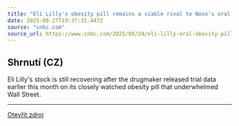 ```yaml
---
title: "Eli Lilly's obesity pill remains a viable rival to Novo's oral Wegovy despite data that underwhelmed investors"
date: 2025-08-27T19:37:31.447Z
source: "cnbc.com"
source_url: https://www.cnbc.com/2025/08/24/eli-lilly-oral-obesity-pill-novo-nordisk.html
---
```


## Shrnutí (CZ)
Eli Lilly's stock is still recovering after the drugmaker released trial data earlier this month on its closely watched obesity pill that underwhelmed Wall Street.

---

[Otevřít zdroj](https://www.cnbc.com/2025/08/24/eli-lilly-oral-obesity-pill-novo-nordisk.html)
